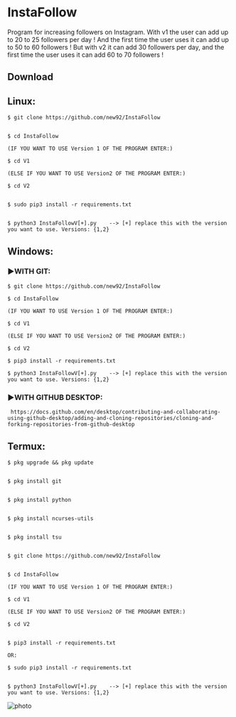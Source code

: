 <h1>InstaFollow</h1>
Program for increasing followers on Instagram. With v1 the user can add up to 20 to 25 followers per day ! And the first time the user uses it can add up to 50 to 60 followers !
But with v2 it can add 30 followers per day, and the first time the user uses it can add 60 to 70 followers !


<h2>Download</h2>

## Linux: 


    $ git clone https://github.com/new92/InstaFollow


    $ cd InstaFollow
    
    (IF YOU WANT TO USE Version 1 OF THE PROGRAM ENTER:)
    
    $ cd V1
    
    (ELSE IF YOU WANT TO USE Version2 OF THE PROGRAM ENTER:)
    
    $ cd V2


    $ sudo pip3 install -r requirements.txt


    $ python3 InstaFollowV[+].py    --> [+] replace this with the version you want to use. Versions: {1,2}

## Windows:


<h3>▶️WITH GIT:</h3> 

    $ git clone https://github.com/new92/InstaFollow

    $ cd InstaFollow
    
    (IF YOU WANT TO USE Version 1 OF THE PROGRAM ENTER:)
    
    $ cd V1
    
    (ELSE IF YOU WANT TO USE Version2 OF THE PROGRAM ENTER:)
    
    $ cd V2

    $ pip3 install -r requirements.txt

    $ python3 InstaFollowV[+].py    --> [+] replace this with the version you want to use. Versions: {1,2}
    
<h3>▶️WITH GITHUB DESKTOP:</h3>  

     https://docs.github.com/en/desktop/contributing-and-collaborating-using-github-desktop/adding-and-cloning-repositories/cloning-and-forking-repositories-from-github-desktop

## Termux:


    $ pkg upgrade && pkg update


    $ pkg install git


    $ pkg install python
    
    
    $ pkg install ncurses-utils
    
    
    $ pkg install tsu


    $ git clone https://github.com/new92/InstaFollow


    $ cd InstaFollow
    
    (IF YOU WANT TO USE Version 1 OF THE PROGRAM ENTER:)
    
    $ cd V1
    
    (ELSE IF YOU WANT TO USE Version2 OF THE PROGRAM ENTER:)
    
    $ cd V2


    $ pip3 install -r requirements.txt  
    
    OR: 
    
    $ sudo pip3 install -r requirements.txt


    $ python3 InstaFollowV[+].py    --> [+] replace this with the version you want to use. Versions: {1,2}







![photo](https://user-images.githubusercontent.com/94779840/169890906-f82dc76b-3e53-4383-ab72-bb2b4c6ee490.png)
